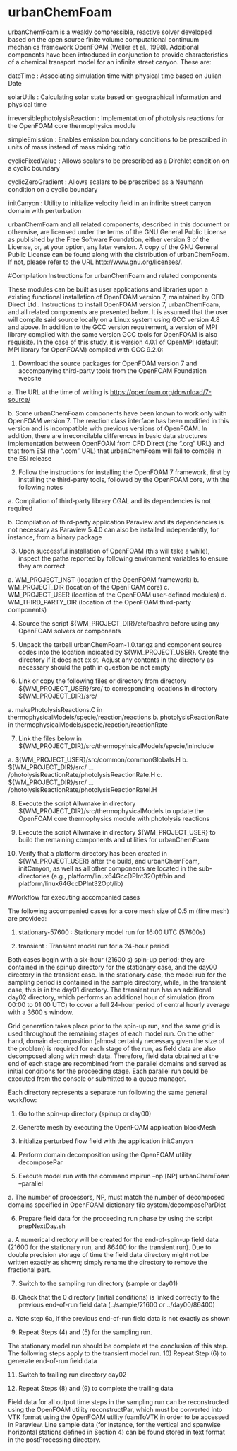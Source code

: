 # urbanChemFoam

urbanChemFoam is a weakly compressible, reactive solver developed based on the open source finite volume computational continuum mechanics framework OpenFOAM (Weller et al., 1998).  Additional components have been introduced in conjunction to provide characteristics of a chemical transport model for an infinite street canyon.  These are:

dateTime :	Associating simulation time with physical time based on Julian Date

solarUtils :	Calculating solar state based on geographical information and physical time 

irreversiblephotolysisReaction :	Implementation of photolysis reactions for the OpenFOAM core thermophysics module

simpleEmission :	Enables emission boundary conditions to be prescribed in units of mass instead of mass mixing ratio

cyclicFixedValue :	Allows scalars to be prescribed as a Dirchlet condition on a cyclic boundary

cyclicZeroGradient :	Allows scalars to be prescribed as a Neumann condition on a cyclic boundary

initCanyon :	Utility to initialize velocity field in an infinite street canyon domain with perturbation

urbanChemFoam and all related components, described in this document or otherwise, are licensed under the terms of the GNU General Public License as published by the Free Software Foundation, either version 3 of the License, or, at your option, any later version.  A copy of the GNU General Public License can be found along with the distribution of urbanChemFoam.  If not, please refer to the URL http://www.gnu.org/licenses/.

#Compilation Instructions for urbanChemFoam and related components

These modules can be built as user applications and libraries upon a existing functional installation of OpenFOAM version 7, maintained by CFD Direct Ltd..  Instructions to install OpenFOAM version 7, urbanChemFoam, and all related components are presented below.  It is assumed that the user will compile said source locally on a Linux system using GCC version 4.8 and above.  In addition to the GCC version requirement, a version of MPI library compiled with the same version GCC tools for OpenFOAM is also requisite.  In the case of this study, it is version 4.0.1 of OpenMPI (default MPI library for OpenFOAM) compiled with GCC 9.2.0:

1)	Download the source packages for OpenFOAM version 7 and accompanying third-party tools from the OpenFOAM Foundation website

a.	The URL at the time of writing is https://openfoam.org/download/7-source/

b.	Some urbanChemFoam components have been known to work only with OpenFOAM version 7.  The reaction class interface has been modified in this version and is incompatible with previous versions of OpenFOAM.  In addition, there are irreconcilable differences in basic data structures implementation between OpenFOAM from CFD Direct (the “.org” URL) and that from ESI (the “.com” URL) that urbanChemFoam will fail to compile in the ESI release
 
2)	Follow the instructions for installing the OpenFOAM 7 framework, first by installing the third-party tools, followed by the OpenFOAM core, with the following notes

a.	Compilation of third-party library CGAL and its dependencies is not required

b.	Compilation of third-party application Paraview and its dependencies is not necessary as Paraview 5.4.0 can also be installed independently, for instance, from a binary package

3)	Upon successful installation of OpenFOAM (this will take a while), inspect the paths reported by following environment variables to ensure they are correct

a.	WM_PROJECT_INST (location of the OpenFOAM framework)
b.	WM_PROJECT_DIR (location of the OpenFOAM core)
c.	WM_PROJECT_USER (location of the OpenFOAM user-defined modules)
d.	WM_THIRD_PARTY_DIR (location of the OpenFOAM third-party components)

4)	Source the script ${WM_PROJECT_DIR}/etc/bashrc before using any OpenFOAM solvers or components

5)	Unpack the tarball urbanChemFoam-1.0.tar.gz and component source codes into the location indicated by ${WM_PROJECT_USER}.  Create the directory if it does not exist.  Adjust any contents in the directory as necessary should the path in question be not empty

6)	Link or copy the following files or directory from directory ${WM_PROJECT_USER}/src/ to corresponding locations in directory ${WM_PROJECT_DIR}/src/

a.	makePhotolysisReactions.C in thermophysicalModels/specie/reaction/reactions
b.	photolysisReactionRate in thermophysicalModels/specie/reaction/reactionRate

7)	Link the files below in ${WM_PROJECT_DIR}/src/thermopyhsicalModels/specie/lnInclude

a.	${WM_PROJECT_USER}/src/common/commonGlobals.H
b.	${WM_PROJECT_DIR}/src/ … /photolysisReactionRate/photolysisReactionRate.H
c.	${WM_PROJECT_DIR}/src/ … /photolysisReactionRate/photolysisReactionRateI.H

8)	Execute the script Allwmake in directory ${WM_PROJECT_DIR}/src/thermophysicalModels to update the OpenFOAM core thermophysics module with photolysis reactions

9)	Execute the script Allwmake in directory ${WM_PROJECT_USER} to build the remaining components and utilities for urbanChemFoam

10)	Verify that a platform directory has been created in ${WM_PROJECT_USER} after the build, and urbanChemFoam, initCanyon, as well as all other components are located in the sub-directories (e.g., platform/linux64GccDPInt32Opt/bin and platform/linux64GccDPInt32Opt/lib)

#Workflow for executing accompanied cases

The following accompanied cases for a core mesh size of 0.5 m (fine mesh) are provided:

1)	stationary-57600 : Stationary model run for 16:00 UTC (57600s)

2)	transient : Transient model run for a 24-hour period

Both cases begin with a six-hour (21600 s) spin-up period; they are contained in the spinup directory for the stationary case, and the day00 directory in the transient case.  In the stationary case, the model rub for the sampling period is contained in the sample directory, while, in the transient case, this is in the day01 directory.  The transient run has an additional day02 directory, which performs an additional hour of simulation (from 00:00 to 01:00 UTC) to cover a full 24-hour period of central hourly average with a 3600 s window.

Grid generation takes place prior to the spin-up run, and the same grid is used throughout the remaining stages of each model run.  On the other hand, domain decomposition (almost certainly necessary given the size of the problem) is required for each stage of the run, as field data are also decomposed along with mesh data.  Therefore, field data obtained at the end of each stage are recombined from the parallel domains and served as initial conditions for the proceeding stage.  Each parallel run could be executed from the console or submitted to a queue manager.

Each directory represents a separate run following the same general workflow:

1)	Go to the spin-up directory (spinup or day00)

2)	Generate mesh by executing the OpenFOAM application blockMesh

3)	Initialize perturbed flow field with the application initCanyon

4)	Perform domain decomposition using the OpenFOAM utility decomposePar

5)	Execute model run with the command mpirun –np [NP] urbanChemFoam –parallel

a.	The number of processors, NP, must match the number of decomposed domains specified in OpenFOAM dictionary file system/decomposeParDict 

6)	Prepare field data for the proceeding run phase by using the script prepNextDay.sh

a.	A numerical directory will be created for the end-of-spin-up field data (21600 for the stationary run, and 86400 for the transient run).  Due to double precision storage of time the field data directory might not be written exactly as shown; simply rename the directory to remove the fractional part. 

7)	Switch to the sampling run directory (sample or day01)

8)	Check that the 0 directory (initial conditions) is linked correctly to the previous end-of-run field data (../sample/21600 or ../day00/86400)

a.	Note step 6a, if the previous end-of-run field data is not exactly as shown

9)	Repeat Steps (4) and (5) for the sampling run.

The stationary model run should be complete at the conclusion of this step.  The following steps apply to the transient model run.
10)	Repeat Step (6) to generate end-of-run field data 

11)	Switch to trailing run directory day02

12)	Repeat Steps (8) and (9) to complete the trailing data

Field data for all output time steps in the sampling run can be reconstructed using the OpenFOAM utility reconstructPar, which must be converted into VTK format using the OpenFOAM utility foamToVTK in order to be accessed in Paraview.  Line sample data (for instance, for the vertical and spanwise horizontal stations defined in Section 4) can be found stored in text format in the postProcessing directory.

